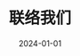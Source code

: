 ---
title: 联络我们
date: 2024-01-01

type: landing

sections:
  - block: contact
    content:
      title: 联络我们
      # text: |-
      #   Lorem ipsum dolor sit amet, consectetur adipiscing elit. Integer tempus augue non tempor egestas. Proin nisl nunc, dignissim in accumsan dapibus, auctor ullamcorper neque. Quisque at elit felis. Vestibulum ante ipsum primis in faucibus orci luctus et ultrices posuere cubilia curae; Aenean eget elementum odio. Cras interdum eget risus sit amet aliquet. In volutpat, nisl ut fringilla dignissim, arcu nisl suscipit ante, at accumsan sapien nisl eu eros.
      # email: contact@hscgroup.hk
      phone: +852 2838 8268
      contact_links:
       - icon: fax
         icon_pack: fas
         name: 2388 6152
       
      address:
        street: 香港湾仔区港湾道26号华润大厦34楼3404-06室 Room 3404-06, 34/F China Resources Building, 26 Harbour Road, Wanchai, Hong Kong
        # city: 湾仔区
        # region: 香港
        # postcode: '999077'
        # country: 中国
        # country_code: ZH
      coordinates:
        latitude: '22.2800'
        longitude: '114.1755'
      # directions: Enter Building 1 and take the stairs to Office 200 on Floor 2
      office_hours:
        - '09:00 - 18:00'
      # appointment_url: 'https://calendly.com'
  
    
      # Automatically link email and phone or display as text?
      autolink: true
    
      # Email form provider
      form:
        provider: formspree
        formspree:
          id: xleqevqw
        netlify:
          # Enable CAPTCHA challenge to reduce spam?
          captcha: false
    design:
      columns: '1'

  # - block: markdown
  #   content:
  #     title:
  #     subtitle: ''
  #     text:
  #   design:
  #     columns: '1'
  #     background:
  #       image: 
  #         filename: contact.jpg
  #         filters:
  #           brightness: 1
  #         parallax: false
  #         position: center
  #         size: cover
  #         text_color_light: true
  #     spacing:
  #       padding: ['20px', '0', '20px', '0']
  #     css_class: fullscreen
---